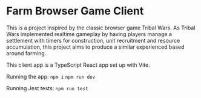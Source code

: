# Farm Browser Game Client

This is a project inspired by the classic browser game Tribal Wars. As Tribal Wars implemented realtime gameplay by having players manage a settlement with timers for construction, unit recruitment and resource accumulation, this project aims to produce a similar experienced based around farming.

This client app is a TypeScript React app set up with Vite.

Running the app:
`npm i`
`npm run dev`

Running Jest tests:
`npm run test`

